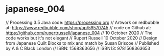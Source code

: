 # japanese_004
// Processing 3.5 Java code: https://processing.org
// Artwork on redbubble at: https://www.redbubble.com/shop/ap/59570745
// code on Github at: https://github.com/rupertrussell/japanese_004
// 10 October 2020
// The code works but it's not elegant
// Rupert Russell 10 October 2020
// Design from Japanese Quilt Blocks to mix and match by Susan Briscoe 
// Published by A & C Black London
// ISBN: 1568363656 
// ISBN13: 9781568363653
